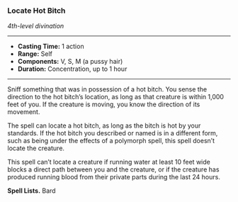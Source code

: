 ### Locate Hot Bitch
*4th-level divination*
___
- **Casting Time:** 1 action
- **Range:** Self
- **Components:** V, S, M (a pussy hair)
- **Duration:** Concentration, up to 1 hour
___

Sniff something that was in possession of a hot bitch. You sense the direction to the hot bitch’s location, as long as that creature is within 1,000 feet of you. If the creature is moving, you know the direction of its movement.

The spell can locate a hot bitch, as long as the bitch is hot by your standards. If the hot bitch you described or named is in a different form, such as being under the effects of a polymorph spell, this spell doesn’t locate the creature.

This spell can’t locate a creature if running water at least 10 feet wide blocks a direct path between you and the creature, or if the creature has produced running blood from their private parts during the last 24 hours.

**Spell Lists.** Bard

